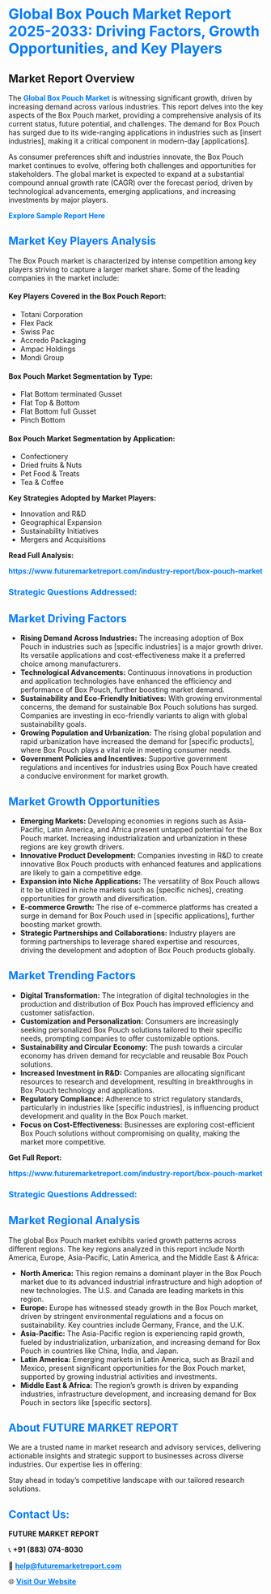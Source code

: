 <h1 style="color: #007BFF;">Global Box Pouch Market Report 2025-2033: Driving Factors, Growth Opportunities, and Key Players</h1>

<section id="overview">
<h2>Market Report Overview</h2>
<p>The <a href="https://www.futuremarketreport.com/industry-report/box-pouch-market" style="color: #007BFF; text-decoration: none;"><strong>Global Box Pouch Market</strong></a> is witnessing significant growth, driven by increasing demand across various industries. This report delves into the key aspects of the Box Pouch market, providing a comprehensive analysis of its current status, future potential, and challenges. The demand for Box Pouch has surged due to its wide-ranging applications in industries such as [insert industries], making it a critical component in modern-day [applications].</p>
<p>As consumer preferences shift and industries innovate, the Box Pouch market continues to evolve, offering both challenges and opportunities for stakeholders. The global market is expected to expand at a substantial compound annual growth rate (CAGR) over the forecast period, driven by technological advancements, emerging applications, and increasing investments by major players.</p>
</section>

<section id="overview">
<p><a href="https://www.futuremarketreport.com/request-sample/reportId=47003" style="color: #007BFF; text-decoration: none;"><strong>Explore Sample Report Here</strong></a></p>
</section>

<section id="key-players">
<h2 style="color: #007BFF;">Market Key Players Analysis</h2>
<p>The Box Pouch market is characterized by intense competition among key players striving to capture a larger market share. Some of the leading companies in the market include:</p>
<h4>Key Players Covered in the Box Pouch Report:</h4>
<ul><li>Totani Corporation</li><li>Flex Pack</li><li>Swiss Pac</li><li>Accredo Packaging</li><li>Ampac Holdings</li><li>Mondi Group</li></ul>
<h4>Box Pouch Market Segmentation by Type:</h4>
<ul><li>Flat Bottom terminated Gusset</li><li>Flat Top &amp; Bottom</li><li>Flat Bottom full Gusset</li><li>Pinch Bottom</li></ul>

<h4>Box Pouch Market Segmentation by Application:</h4>
<ul><li>Confectionery</li><li>Dried fruits &amp; Nuts</li><li>Pet Food &amp; Treats</li><li>Tea &amp; Coffee</li></ul>
<p><strong>Key Strategies Adopted by Market Players:</strong></p>
<ul>
<li>Innovation and R&D</li>
<li>Geographical Expansion</li>
<li>Sustainability Initiatives</li>
<li>Mergers and Acquisitions</li>
</ul>
</section>

<section>
<p><strong>Read Full Analysis: </strong></p><a href="https://www.futuremarketreport.com/industry-report/box-pouch-market" style="color: #007BFF; text-decoration: none;"><strong>https://www.futuremarketreport.com/industry-report/box-pouch-market</strong></a>
<h3 style="color: #007BFF;">Strategic Questions Addressed:</h3>
</section>

<section id="driving-factors">
<h2 style="color: #007BFF;">Market Driving Factors</h2>
<ul>
<li><strong>Rising Demand Across Industries:</strong> The increasing adoption of Box Pouch in industries such as [specific industries] is a major growth driver. Its versatile applications and cost-effectiveness make it a preferred choice among manufacturers.</li>
<li><strong>Technological Advancements:</strong> Continuous innovations in production and application technologies have enhanced the efficiency and performance of Box Pouch, further boosting market demand.</li>
<li><strong>Sustainability and Eco-Friendly Initiatives:</strong> With growing environmental concerns, the demand for sustainable Box Pouch solutions has surged. Companies are investing in eco-friendly variants to align with global sustainability goals.</li>
<li><strong>Growing Population and Urbanization:</strong> The rising global population and rapid urbanization have increased the demand for [specific products], where Box Pouch plays a vital role in meeting consumer needs.</li>
<li><strong>Government Policies and Incentives:</strong> Supportive government regulations and incentives for industries using Box Pouch have created a conducive environment for market growth.</li>
</ul>
</section>

<section id="growth-opportunities">
<h2 style="color: #007BFF;">Market Growth Opportunities</h2>
<ul>
<li><strong>Emerging Markets:</strong> Developing economies in regions such as Asia-Pacific, Latin America, and Africa present untapped potential for the Box Pouch market. Increasing industrialization and urbanization in these regions are key growth drivers.</li>
<li><strong>Innovative Product Development:</strong> Companies investing in R&D to create innovative Box Pouch products with enhanced features and applications are likely to gain a competitive edge.</li>
<li><strong>Expansion into Niche Applications:</strong> The versatility of Box Pouch allows it to be utilized in niche markets such as [specific niches], creating opportunities for growth and diversification.</li>
<li><strong>E-commerce Growth:</strong> The rise of e-commerce platforms has created a surge in demand for Box Pouch used in [specific applications], further boosting market growth.</li>
<li><strong>Strategic Partnerships and Collaborations:</strong> Industry players are forming partnerships to leverage shared expertise and resources, driving the development and adoption of Box Pouch products globally.</li>
</ul>
</section>

<section id="trending-factors">
<h2 style="color: #007BFF;">Market Trending Factors</h2>
<ul>
<li><strong>Digital Transformation:</strong> The integration of digital technologies in the production and distribution of Box Pouch has improved efficiency and customer satisfaction.</li>
<li><strong>Customization and Personalization:</strong> Consumers are increasingly seeking personalized Box Pouch solutions tailored to their specific needs, prompting companies to offer customizable options.</li>
<li><strong>Sustainability and Circular Economy:</strong> The push towards a circular economy has driven demand for recyclable and reusable Box Pouch solutions.</li>
<li><strong>Increased Investment in R&D:</strong> Companies are allocating significant resources to research and development, resulting in breakthroughs in Box Pouch technology and applications.</li>
<li><strong>Regulatory Compliance:</strong> Adherence to strict regulatory standards, particularly in industries like [specific industries], is influencing product development and quality in the Box Pouch market.</li>
<li><strong>Focus on Cost-Effectiveness:</strong> Businesses are exploring cost-efficient Box Pouch solutions without compromising on quality, making the market more competitive.</li>
</ul>
</section>

<section>
<p><strong>Get Full Report: </strong></p><a href="https://www.futuremarketreport.com/industry-report/box-pouch-market" style="color: #007BFF; text-decoration: none;"><strong>https://www.futuremarketreport.com/industry-report/box-pouch-market</strong></a>
<h3 style="color: #007BFF;">Strategic Questions Addressed:</h3>
</section>


<section id="regional-analysis">
<h2 style="color: #007BFF;">Market Regional Analysis</h2>
<p>The global Box Pouch market exhibits varied growth patterns across different regions. The key regions analyzed in this report include North America, Europe, Asia-Pacific, Latin America, and the Middle East & Africa:</p>
<ul>
<li><strong>North America:</strong> This region remains a dominant player in the Box Pouch market due to its advanced industrial infrastructure and high adoption of new technologies. The U.S. and Canada are leading markets in this region.</li>
<li><strong>Europe:</strong> Europe has witnessed steady growth in the Box Pouch market, driven by stringent environmental regulations and a focus on sustainability. Key countries include Germany, France, and the U.K.</li>
<li><strong>Asia-Pacific:</strong> The Asia-Pacific region is experiencing rapid growth, fueled by industrialization, urbanization, and increasing demand for Box Pouch in countries like China, India, and Japan.</li>
<li><strong>Latin America:</strong> Emerging markets in Latin America, such as Brazil and Mexico, present significant opportunities for the Box Pouch market, supported by growing industrial activities and investments.</li>
<li><strong>Middle East & Africa:</strong> The region’s growth is driven by expanding industries, infrastructure development, and increasing demand for Box Pouch in sectors like [specific sectors].</li>
</ul>
</section>

<footer>
<h2 style="color: #007BFF;">About FUTURE MARKET REPORT</h2>
<p>We are a trusted name in market research and advisory services, delivering actionable insights and strategic support to businesses across diverse industries. Our expertise lies in offering:</p>

<p>Stay ahead in today’s competitive landscape with our tailored research solutions.</p>

<h2 style="color: #007BFF;">Contact Us:</h2>
<p><strong>FUTURE MARKET REPORT</strong></p>
<p>📞 <strong>+91 (883) 074-8030</strong></p>
<p>📧 <strong><a href="mailto:help@futuremarketreport.com" style="color: #007BFF;">help@futuremarketreport.com</a></strong></p>
<p>🌐 <strong><a href="https://www.futuremarketreport.com/" style="color: #007BFF;">Visit Our Website</a></strong></p>
</footer>